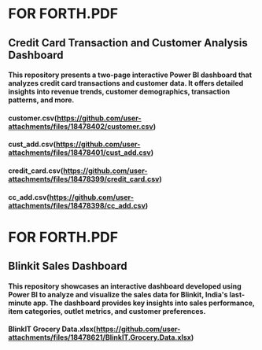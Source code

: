 # FOR FORTH.PDF 
## Credit Card Transaction and Customer Analysis Dashboard
#### This repository presents a two-page interactive Power BI dashboard that analyzes credit card transactions and customer data. It offers detailed insights into revenue trends, customer demographics, transaction patterns, and more.

#### customer.csv(https://github.com/user-attachments/files/18478402/customer.csv)
#### cust_add.csv(https://github.com/user-attachments/files/18478401/cust_add.csv)
#### credit_card.csv(https://github.com/user-attachments/files/18478399/credit_card.csv)
#### cc_add.csv(https://github.com/user-attachments/files/18478398/cc_add.csv)

# FOR FORTH.PDF 

## Blinkit Sales Dashboard 
#### This repository showcases an interactive dashboard developed using Power BI to analyze and visualize the sales data for Blinkit, India's last-minute app. The dashboard provides key insights into sales performance, item categories, outlet metrics, and customer preferences.
#### BlinkIT Grocery Data.xlsx(https://github.com/user-attachments/files/18478621/BlinkIT.Grocery.Data.xlsx)




